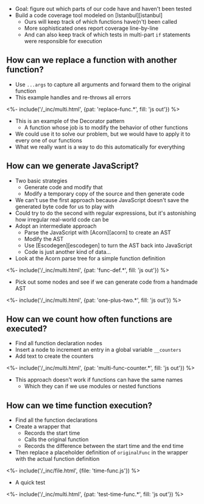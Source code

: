 ---
---

-   Goal: figure out which parts of our code have and haven't been tested
-   Build a <g key="code_coverage">code coverage</g> tool modeled on [Istanbul][istanbul]
    -   Ours will keep track of which functions have(n't) been called
    -   More sophisticated ones report coverage line-by-line
    -   And can also keep track of which tests in multi-part `if` statements were responsible for execution

## How can we replace a function with another function?

-   Use `...args` to capture all arguments and forward them to the original function
-   This example handles and re-throws all errors

<%- include('/_inc/multi.html', {pat: 'replace-func.*', fill: 'js out'}) %>

-   This is an example of the <g key="decorator_pattern">Decorator</g> pattern
    -   A function whose job is to modify the behavior of other functions
-   We could use it to solve our problem, but we would have to apply it to every one of our functions
-   What we really want is a way to do this automatically for everything

## How can we generate JavaScript?

-   Two basic strategies
    -   Generate code and modify that
    -   Modify a temporary copy of the source and then generate code
-   We can't use the first approach
    because JavaScript doesn't save the generated <g key="byte_code">byte code</g> for us to play with
-   Could try to do the second with <g key="regular_expression">regular expressions</g>,
    but it's astonishing how irregular real-world code can be
-   Adopt an intermediate approach
    -   Parse the JavaScript with [Acorn][acorn] to create an <g key="abstract_syntax_tree">AST</g>
    -   Modify the AST
    -   Use [Escodegen][escodegen] to turn the AST back into JavaScript
    -   Code is just another kind of data…
-   Look at the Acorn parse tree for a simple function definition

<%- include('/_inc/multi.html', {pat: 'func-def.*', fill: 'js out'}) %>

-   Pick out some nodes and see if we can generate code from a handmade AST

<%- include('/_inc/multi.html', {pat: 'one-plus-two.*', fill: 'js out'}) %>

## How can we count how often functions are executed?

-   Find all function declaration nodes
-   Insert a node to increment an entry in a global variable `__counters`
-   Add text to create the counters

<%- include('/_inc/multi.html', {pat: 'multi-func-counter.*', fill: 'js out'}) %>

-   This approach doesn't work if functions can have the same names
    -   Which they can if we use modules or <g key="nested_function">nested functions</g>

## How can we time function execution?

-   Find all the function declarations
-   Create a wrapper that
    -   Records the start time
    -   Calls the original function
    -   Records the difference between the start time and the end time
-   Then replace a placeholder definition of `originalFunc` in the wrapper with the actual function definition

<%- include('/_inc/file.html', {file: 'time-func.js'}) %>

-   A quick test

<%- include('/_inc/multi.html', {pat: 'test-time-func.*', fill: 'js out'}) %>
